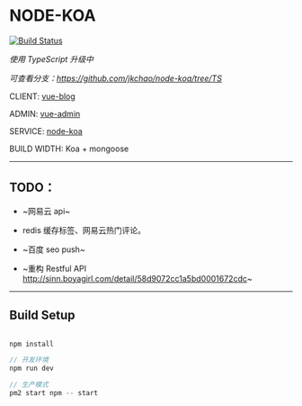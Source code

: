 # NODE-KOA

[![Build Status](https://travis-ci.org/jkchao/blog-service.svg?branch=v2.0)](https://travis-ci.org/jkchao/blog-service)

*使用 TypeScript 升级中*

*可查看分支：https://github.com/jkchao/node-koa/tree/TS*

CLIENT: [vue-blog](https://github.com/jkchao/vue-blog)

ADMIN: [vue-admin](https://github.com/jkchao/vue-admin)

SERVICE: [node-koa](https://github.com/jkchao/node-koa)

BUILD WIDTH: Koa + mongoose

---

## TODO：

 - ~网易云 api~

 - redis 缓存标签、网易云热门评论。
 
 - ~百度 seo push~
 
 - ~重构 Restful API http://sinn.boyagirl.com/detail/58d9072cc1a5bd0001672cdc~

 
--- 

## Build Setup

```javascript

npm install

// 开发环境
npm run dev 

// 生产模式
pm2 start npm -- start

```


 






